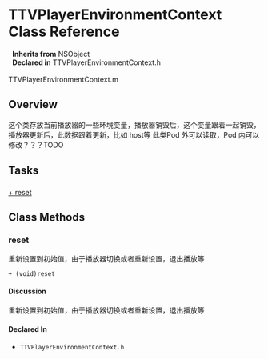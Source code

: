 # TTVPlayerEnvironmentContext Class Reference

&nbsp;&nbsp;**Inherits from** NSObject  
&nbsp;&nbsp;**Declared in** TTVPlayerEnvironmentContext.h<br />  
TTVPlayerEnvironmentContext.m  

## Overview

这个类存放当前播放器的一些环境变量，播放器销毁后，这个变量跟着一起销毁，播放器更新后，此数据跟着更新，比如 host等
此类Pod 外可以读取，Pod 内可以修改？？？TODO

## Tasks

### 

[+&nbsp;reset](#//api/name/reset)  

<a title="Class Methods" name="class_methods"></a>
## Class Methods

<a name="//api/name/reset" title="reset"></a>
### reset

重新设置到初始值，由于播放器切换或者重新设置，退出播放等

`+ (void)reset`

#### Discussion
重新设置到初始值，由于播放器切换或者重新设置，退出播放等

#### Declared In
* `TTVPlayerEnvironmentContext.h`

